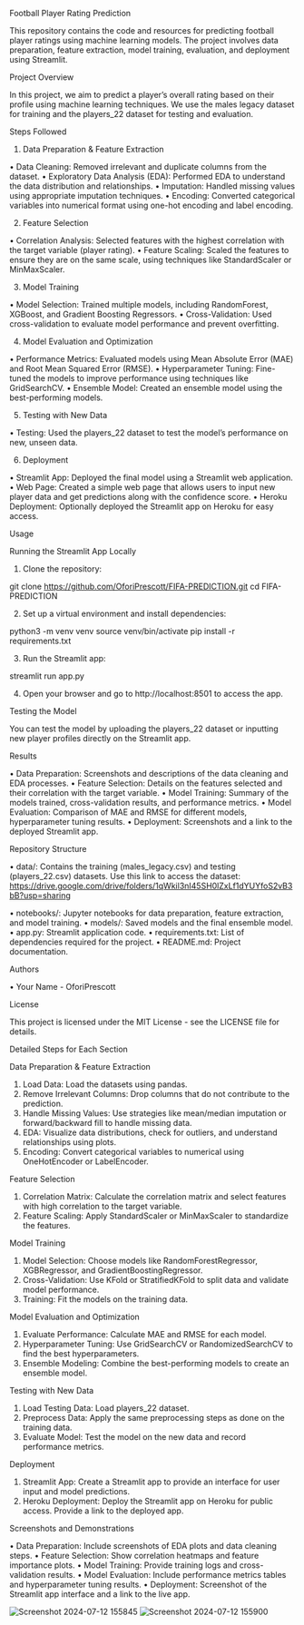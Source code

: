 Football Player Rating Prediction

This repository contains the code and resources for predicting football player ratings using machine learning models. The project involves data preparation, feature extraction, model training, evaluation, and deployment using Streamlit.

Project Overview

In this project, we aim to predict a player’s overall rating based on their profile using machine learning techniques. We use the males legacy dataset for training and the players_22 dataset for testing and evaluation.

Steps Followed

1. Data Preparation & Feature Extraction

 • Data Cleaning: Removed irrelevant and duplicate columns from the dataset.
 • Exploratory Data Analysis (EDA): Performed EDA to understand the data distribution and relationships.
 • Imputation: Handled missing values using appropriate imputation techniques.
 • Encoding: Converted categorical variables into numerical format using one-hot encoding and label encoding.

2. Feature Selection

 • Correlation Analysis: Selected features with the highest correlation with the target variable (player rating).
 • Feature Scaling: Scaled the features to ensure they are on the same scale, using techniques like StandardScaler or MinMaxScaler.

3. Model Training

 • Model Selection: Trained multiple models, including RandomForest, XGBoost, and Gradient Boosting Regressors.
 • Cross-Validation: Used cross-validation to evaluate model performance and prevent overfitting.

4. Model Evaluation and Optimization

 • Performance Metrics: Evaluated models using Mean Absolute Error (MAE) and Root Mean Squared Error (RMSE).
 • Hyperparameter Tuning: Fine-tuned the models to improve performance using techniques like GridSearchCV.
 • Ensemble Model: Created an ensemble model using the best-performing models.

5. Testing with New Data

 • Testing: Used the players_22 dataset to test the model’s performance on new, unseen data.

6. Deployment

 • Streamlit App: Deployed the final model using a Streamlit web application.
 • Web Page: Created a simple web page that allows users to input new player data and get predictions along with the confidence score.
 • Heroku Deployment: Optionally deployed the Streamlit app on Heroku for easy access.

Usage

Running the Streamlit App Locally

 1. Clone the repository:

git clone https://github.com/OforiPrescott/FIFA-PREDICTION.git
cd FIFA-PREDICTION


 2. Set up a virtual environment and install dependencies:

python3 -m venv venv
source venv/bin/activate
pip install -r requirements.txt


 3. Run the Streamlit app:

streamlit run app.py


 4. Open your browser and go to http://localhost:8501 to access the app.

Testing the Model

You can test the model by uploading the players_22 dataset or inputting new player profiles directly on the Streamlit app.

Results

 • Data Preparation: Screenshots and descriptions of the data cleaning and EDA processes.
 • Feature Selection: Details on the features selected and their correlation with the target variable.
 • Model Training: Summary of the models trained, cross-validation results, and performance metrics.
 • Model Evaluation: Comparison of MAE and RMSE for different models, hyperparameter tuning results.
 • Deployment: Screenshots and a link to the deployed Streamlit app.

Repository Structure

 • data/: Contains the training (males_legacy.csv) and testing (players_22.csv) datasets. Use this link to access the dataset: https://drive.google.com/drive/folders/1qWkil3nI45SH0lZxLf1dYUYfoS2vB3bB?usp=sharing

 • notebooks/: Jupyter notebooks for data preparation, feature extraction, and model training.
 • models/: Saved models and the final ensemble model.
 • app.py: Streamlit application code.
 • requirements.txt: List of dependencies required for the project.
 • README.md: Project documentation.

Authors

 • Your Name - OforiPrescott

License

This project is licensed under the MIT License - see the LICENSE file for details.

Detailed Steps for Each Section

Data Preparation & Feature Extraction

 1. Load Data: Load the datasets using pandas.
 2. Remove Irrelevant Columns: Drop columns that do not contribute to the prediction.
 3. Handle Missing Values: Use strategies like mean/median imputation or forward/backward fill to handle missing data.
 4. EDA: Visualize data distributions, check for outliers, and understand relationships using plots.
 5. Encoding: Convert categorical variables to numerical using OneHotEncoder or LabelEncoder.

Feature Selection

 1. Correlation Matrix: Calculate the correlation matrix and select features with high correlation to the target variable.
 2. Feature Scaling: Apply StandardScaler or MinMaxScaler to standardize the features.

Model Training

 1. Model Selection: Choose models like RandomForestRegressor, XGBRegressor, and GradientBoostingRegressor.
 2. Cross-Validation: Use KFold or StratifiedKFold to split data and validate model performance.
 3. Training: Fit the models on the training data.

Model Evaluation and Optimization

 1. Evaluate Performance: Calculate MAE and RMSE for each model.
 2. Hyperparameter Tuning: Use GridSearchCV or RandomizedSearchCV to find the best hyperparameters.
 3. Ensemble Modeling: Combine the best-performing models to create an ensemble model.

Testing with New Data

 1. Load Testing Data: Load players_22 dataset.
 2. Preprocess Data: Apply the same preprocessing steps as done on the training data.
 3. Evaluate Model: Test the model on the new data and record performance metrics.

Deployment

 1. Streamlit App: Create a Streamlit app to provide an interface for user input and model predictions.
 2. Heroku Deployment: Deploy the Streamlit app on Heroku for public access. Provide a link to the deployed app.

Screenshots and Demonstrations

 • Data Preparation: Include screenshots of EDA plots and data cleaning steps.
 • Feature Selection: Show correlation heatmaps and feature importance plots.
 • Model Training: Provide training logs and cross-validation results.
 • Model Evaluation: Include performance metrics tables and hyperparameter tuning results.
 • Deployment: Screenshot of the Streamlit app interface and a link to the live app.


![Screenshot 2024-07-12 155845](https://github.com/user-attachments/assets/aedb2514-a60c-4792-beab-6e4abaa9744e)
![Screenshot 2024-07-12 155900](https://github.com/user-attachments/assets/2f87a4b8-366f-4b60-87b3-b445f42f3793)




